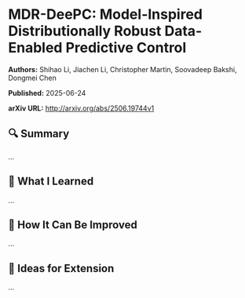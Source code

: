 # MDR-DeePC: Model-Inspired Distributionally Robust Data-Enabled Predictive Control
**Authors:** Shihao Li, Jiachen Li, Christopher Martin, Soovadeep Bakshi, Dongmei Chen

**Published:** 2025-06-24

**arXiv URL:** http://arxiv.org/abs/2506.19744v1

## 🔍 Summary

...

## 🧠 What I Learned

...

## 🔬 How It Can Be Improved

...

## 🧪 Ideas for Extension

...
